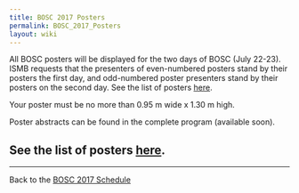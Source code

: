 ```yaml
---
title: BOSC 2017 Posters
permalink: BOSC_2017_Posters
layout: wiki
---
```


All BOSC posters will be displayed for the two days of BOSC (July
22-23). ISMB requests that the presenters of even-numbered posters stand
by their posters the first day, and odd-numbered poster presenters stand
by their posters on the second day. See the list of posters
[here](https://www.iscb.org/cms_addon/conferences/ismbeccb2017/posterlist.php?cat=B).

Your poster must be no more than 0.95 m wide x 1.30 m high.

Poster abstracts can be found in the complete program (available soon).

## See the list of posters [here](https://www.iscb.org/cms_addon/conferences/ismbeccb2017/posterlist.php?cat=B).

------------------------------------------------------------------------

Back to the [BOSC 2017 Schedule](BOSC_2017_Schedule "wikilink")
